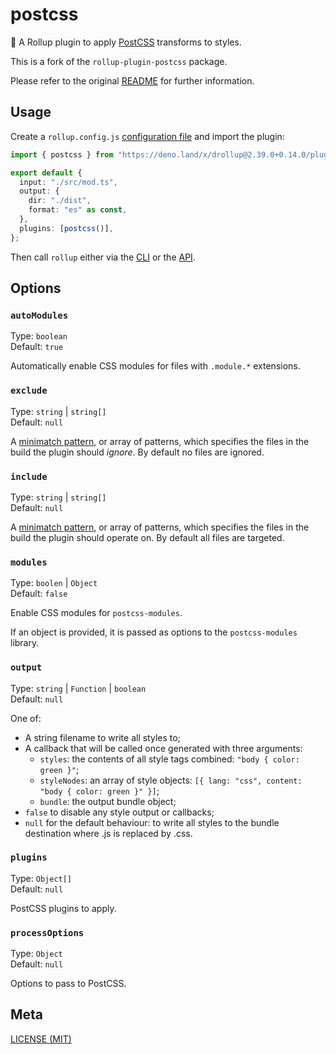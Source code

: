 # postcss

🍣 A Rollup plugin to apply [PostCSS](https://github.com/postcss/postcss) transforms to styles.

This is a fork of the `rollup-plugin-postcss` package.

Please refer to the original [README](https://github.com/egoist/rollup-plugin-postcss) for further information.

## Usage

Create a `rollup.config.js` [configuration file](https://www.rollupjs.org/guide/en/#configuration-files) and import the plugin:

```ts
import { postcss } from "https://deno.land/x/drollup@2.39.0+0.14.0/plugins/postcss/mod.ts";

export default {
  input: "./src/mod.ts",
  output: {
    dir: "./dist",
    format: "es" as const,
  },
  plugins: [postcss()],
};
```

Then call `rollup` either via the [CLI](https://www.rollupjs.org/guide/en/#command-line-reference) or the [API](https://www.rollupjs.org/guide/en/#javascript-api).

## Options

### `autoModules`

Type: `boolean`<br>
Default: `true`

Automatically enable CSS modules for files with `.module.*` extensions.

### `exclude`

Type: `string` | `string[]`<br>
Default: `null`

A [minimatch pattern](https://github.com/isaacs/minimatch), or array of patterns, which specifies the files in the build the plugin should _ignore_. By default no files are ignored.

### `include`

Type: `string` | `string[]`<br>
Default: `null`

A [minimatch pattern](https://github.com/isaacs/minimatch), or array of patterns, which specifies the files in the build the plugin should operate on. By default all files are targeted.

### `modules`

Type: `boolen` | `Object`<br>
Default: `false`

Enable CSS modules for `postcss-modules`.

If an object is provided, it is passed as options to the `postcss-modules` library.

### `output`

Type: `string` | `Function` | `boolean`<br>
Default: `null`

One of:

- A string filename to write all styles to;
- A callback that will be called once generated with three arguments:
  - `styles`: the contents of all style tags combined: `"body { color: green }"`;
  - `styleNodes`: an array of style objects: `[{ lang: "css", content: "body { color: green }" }]`;
  - `bundle`: the output bundle object;
- `false` to disable any style output or callbacks;
- `null` for the default behaviour: to write all styles to the bundle destination where .js is replaced by .css.

### `plugins`

Type: `Object[]`<br>
Default: `null`

PostCSS plugins to apply.

### `processOptions`

Type: `Object`<br>
Default: `null`

Options to pass to PostCSS.

## Meta

[LICENSE (MIT)](./LICENSE.md)
